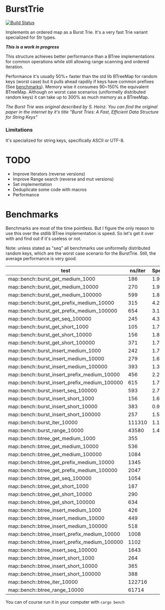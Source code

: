 # BurstTrie

[![Build Status](https://travis-ci.org/arthurprs/burst-trie.svg)](https://travis-ci.org/arthurprs/burst-trie)

Implements an ordered map as a Burst Trie. It's a very fast Trie variant specialized for Str types.

***This is a work in progress***

This structure achieves better performance than a BTree implementations for common operations while
still allowing range scanning and ordered iteration.

Performance it's usually 50%+ faster than the std lib BTreeMap for random keys (worst case) but it pulls ahead rapdily if keys have common prefixes (See [benchmarks](#benchmarks)).
Memory wise it consumes 90~150% the equivalent BTreeMap. Although on worst case scenarios (uniformelly distributed random keys) it can take up to 300% as much memory as a BTreeMap.

*The Burst Trie was original described by S. Heinz. You can find the original paper in the internet by it's title
"Burst Tries: A Fast, Efficient Data Structure for String Keys"*

### Limitations

It's specialized for string keys, specifically ASCII or UTF-8.

# TODO

* Improve Iterators (reverse versions)
* Improve Range search (reverse and mut versions)
* Set implementation
* Deduplicate some code with macros
* Performance

# Benchmarks

Benchmarks are most of the time pointless. But I figure the only reason to use this over the stdlib BTree implementation is speed. So let's get it over with and find out if it's useless or not.

Note: unless stated as "seq" all benchmarks use uniformelly distributed random keys, which are the worst case scenario for the BurstTrie. Still, the average performance is very good.


| test                                          | ns/iter | Speedup | 
|-----------------------------------------------|---------|---------| 
| map::bench::burst_get_medium_1000             | 186     | 1.909   | 
| map::bench::burst_get_medium_10000            | 270     | 1.985   | 
| map::bench::burst_get_medium_100000           | 599     | 1.810   | 
| map::bench::burst_get_prefix_medium_10000     | 315     | 4.270   | 
| map::bench::burst_get_prefix_medium_100000    | 654     | 3.130   | 
| map::bench::burst_get_seq_100000              | 245     | 4.302   | 
| map::bench::burst_get_short_1000              | 105     | 1.781   | 
| map::bench::burst_get_short_10000             | 156     | 1.859   | 
| map::bench::burst_get_short_100000            | 371     | 1.709   | 
| map::bench::burst_insert_medium_1000          | 242     | 1.760   | 
| map::bench::burst_insert_medium_10000         | 279     | 1.609   | 
| map::bench::burst_insert_medium_100000        | 393     | 1.318   | 
| map::bench::burst_insert_prefix_medium_10000  | 456     | 2.211   | 
| map::bench::burst_insert_prefix_medium_100000 | 615     | 1.792   | 
| map::bench::burst_insert_seq_100000           | 593     | 2.771   | 
| map::bench::burst_insert_short_1000           | 156     | 1.692   | 
| map::bench::burst_insert_short_10000          | 383     | 0.953   | 
| map::bench::burst_insert_short_100000         | 257     | 1.510   | 
| map::bench::burst_iter_10000                  | 111310  | 1.102   | 
| map::bench::burst_range_10000                 | 43580   | 1.416   | 
| map::bench::btree_get_medium_1000             | 355     |         | 
| map::bench::btree_get_medium_10000            | 536     |         | 
| map::bench::btree_get_medium_100000           | 1084    |         | 
| map::bench::btree_get_prefix_medium_10000     | 1345    |         | 
| map::bench::btree_get_prefix_medium_100000    | 2047    |         | 
| map::bench::btree_get_seq_100000              | 1054    |         | 
| map::bench::btree_get_short_1000              | 187     |         | 
| map::bench::btree_get_short_10000             | 290     |         | 
| map::bench::btree_get_short_100000            | 634     |         | 
| map::bench::btree_insert_medium_1000          | 426     |         | 
| map::bench::btree_insert_medium_10000         | 449     |         | 
| map::bench::btree_insert_medium_100000        | 518     |         | 
| map::bench::btree_insert_prefix_medium_10000  | 1008    |         | 
| map::bench::btree_insert_prefix_medium_100000 | 1102    |         | 
| map::bench::btree_insert_seq_100000           | 1643    |         | 
| map::bench::btree_insert_short_1000           | 264     |         | 
| map::bench::btree_insert_short_10000          | 365     |         | 
| map::bench::btree_insert_short_100000         | 388     |         | 
| map::bench::btree_iter_10000                  | 122716  |         | 
| map::bench::btree_range_10000                 | 61714   |         | 


You can of course run it in your computer with ```cargo bench```
